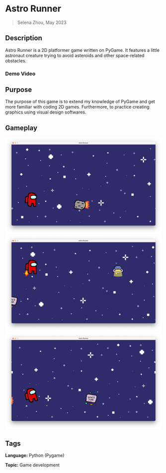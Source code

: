 # Astro Runner

> Selena Zhou, May 2023


## Description

Astro Runner is a 2D platformer game written on PyGame.
It features a little astronaut creature trying to avoid asteroids and other space-related obstacles.

### Demo Video

## Purpose

The purpose of this game is to extend my knowledge of PyGame and get more familiar with coding 2D games.
Furthermore, to practice creating graphics using visual design softwares.

## Gameplay

![screencap of gameplay](gameplay/screenshot1.png "gameplay")
![screencap of gameplay](gameplay/screenshot2.png "gameplay")
![screencap of gameplay](gameplay/screenshot3.png "gameplay")

## Tags

**Language:** Python (Pygame)

**Topic:** Game development
